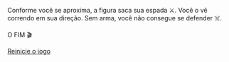 Conforme você se aproxima, a figura saca sua espada ⚔️. Você o vê correndo em sua direção. Sem arma, você não consegue se defender ☠️.

O FIM 🎬

[Reinicie o jogo](../begin-journey.md)
